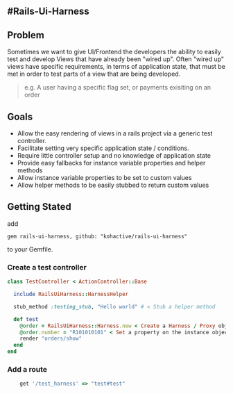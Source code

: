 #Rails-Ui-Harness
---

## Problem

Sometimes we want to give UI/Frontend the developers the ability to easily test and develop Views that have already been "wired up". Often "wired up" views have specific requirements, in terms of application state, that must be met in order to test parts of a view that are being developed.

> e.g. A user having a specific flag set, or payments exisiting on an order


## Goals

- Allow the easy rendering of views in a rails project via a generic test controller. 
- Facilitate setting very specific application state / conditions.
- Require little controller setup and no knowledge of application state
- Provide easy fallbacks for instance variable properties and helper methods
- Allow instance variable properties to be set to custom values
- Allow helper methods to be easily stubbed to return custom values


## Getting Stated

add

```
gem rails-ui-harness, github: "kohactive/rails-ui-harness"
```

to your Gemfile.

### Create a test controller

```ruby
class TestController < ActionController::Base

  include RailsUiHarness::HarnessHelper

  stub_method :testing_stub, "Hello world" # < Stub a helper method

  def test
    @order = RailsUiHarness::Harness.new < Create a Harness / Proxy object
    @order.number = "R101010101" < Set a property on the instance object
    render "orders/show"
  end
end
```

### Add a route

```ruby
	get '/test_harness' => "test#test"

```
